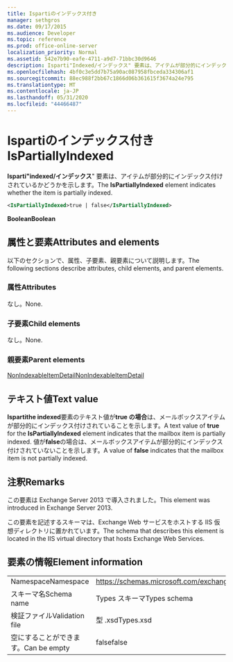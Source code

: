 ```yaml
---
title: Ispartiのインデックス付き
manager: sethgros
ms.date: 09/17/2015
ms.audience: Developer
ms.topic: reference
ms.prod: office-online-server
localization_priority: Normal
ms.assetid: 542e7b90-eafe-4711-a9d7-71bbc30d9646
description: Isparti"Indexed/インデックス" 要素は、アイテムが部分的にインデックス付けされているかどうかを示します。
ms.openlocfilehash: 4bf0c3e5dd7b75a90ac087958fbceda334306af1
ms.sourcegitcommit: 88ec988f2bb67c1866d06b361615f3674a24e795
ms.translationtype: MT
ms.contentlocale: ja-JP
ms.lasthandoff: 05/31/2020
ms.locfileid: "44466487"
---
```

# <a name="ispartiallyindexed"></a><span data-ttu-id="3a12b-103">Ispartiのインデックス付き</span><span class="sxs-lookup"><span data-stu-id="3a12b-103">IsPartiallyIndexed</span></span>

<span data-ttu-id="3a12b-104">**Isparti"indexed/インデックス**" 要素は、アイテムが部分的にインデックス付けされているかどうかを示します。</span><span class="sxs-lookup"><span data-stu-id="3a12b-104">The **IsPartiallyIndexed** element indicates whether the item is partially indexed.</span></span> 
  
```XML
<IsPartiallyIndexed>true | false</IsPartiallyIndexed>
```

 <span data-ttu-id="3a12b-105">**Boolean**</span><span class="sxs-lookup"><span data-stu-id="3a12b-105">**Boolean**</span></span>
## <a name="attributes-and-elements"></a><span data-ttu-id="3a12b-106">属性と要素</span><span class="sxs-lookup"><span data-stu-id="3a12b-106">Attributes and elements</span></span>

<span data-ttu-id="3a12b-107">以下のセクションで、属性、子要素、親要素について説明します。</span><span class="sxs-lookup"><span data-stu-id="3a12b-107">The following sections describe attributes, child elements, and parent elements.</span></span>
  
### <a name="attributes"></a><span data-ttu-id="3a12b-108">属性</span><span class="sxs-lookup"><span data-stu-id="3a12b-108">Attributes</span></span>

<span data-ttu-id="3a12b-109">なし。</span><span class="sxs-lookup"><span data-stu-id="3a12b-109">None.</span></span>
  
### <a name="child-elements"></a><span data-ttu-id="3a12b-110">子要素</span><span class="sxs-lookup"><span data-stu-id="3a12b-110">Child elements</span></span>

<span data-ttu-id="3a12b-111">なし。</span><span class="sxs-lookup"><span data-stu-id="3a12b-111">None.</span></span>
  
### <a name="parent-elements"></a><span data-ttu-id="3a12b-112">親要素</span><span class="sxs-lookup"><span data-stu-id="3a12b-112">Parent elements</span></span>

[<span data-ttu-id="3a12b-113">NonIndexableItemDetail</span><span class="sxs-lookup"><span data-stu-id="3a12b-113">NonIndexableItemDetail</span></span>](nonindexableitemdetail.md)
  
## <a name="text-value"></a><span data-ttu-id="3a12b-114">テキスト値</span><span class="sxs-lookup"><span data-stu-id="3a12b-114">Text value</span></span>

<span data-ttu-id="3a12b-115">**Ispartithe indexed**要素のテキスト値が**true の場合**は、メールボックスアイテムが部分的にインデックス付けされていることを示します。</span><span class="sxs-lookup"><span data-stu-id="3a12b-115">A text value of **true** for the **IsPartiallyIndexed** element indicates that the mailbox item is partially indexed.</span></span> <span data-ttu-id="3a12b-116">値が**false**の場合は、メールボックスアイテムが部分的にインデックス付けされていないことを示します。</span><span class="sxs-lookup"><span data-stu-id="3a12b-116">A value of **false** indicates that the mailbox item is not partially indexed.</span></span> 
  
## <a name="remarks"></a><span data-ttu-id="3a12b-117">注釈</span><span class="sxs-lookup"><span data-stu-id="3a12b-117">Remarks</span></span>

<span data-ttu-id="3a12b-118">この要素は Exchange Server 2013 で導入されました。</span><span class="sxs-lookup"><span data-stu-id="3a12b-118">This element was introduced in Exchange Server 2013.</span></span>
  
<span data-ttu-id="3a12b-119">この要素を記述するスキーマは、Exchange Web サービスをホストする IIS 仮想ディレクトリに置かれています。</span><span class="sxs-lookup"><span data-stu-id="3a12b-119">The schema that describes this element is located in the IIS virtual directory that hosts Exchange Web Services.</span></span>
  
## <a name="element-information"></a><span data-ttu-id="3a12b-120">要素の情報</span><span class="sxs-lookup"><span data-stu-id="3a12b-120">Element information</span></span>

|||
|:-----|:-----|
|<span data-ttu-id="3a12b-121">Namespace</span><span class="sxs-lookup"><span data-stu-id="3a12b-121">Namespace</span></span>  <br/> |https://schemas.microsoft.com/exchange/services/2006/types  <br/> |
|<span data-ttu-id="3a12b-122">スキーマ名</span><span class="sxs-lookup"><span data-stu-id="3a12b-122">Schema name</span></span>  <br/> |<span data-ttu-id="3a12b-123">Types スキーマ</span><span class="sxs-lookup"><span data-stu-id="3a12b-123">Types schema</span></span>  <br/> |
|<span data-ttu-id="3a12b-124">検証ファイル</span><span class="sxs-lookup"><span data-stu-id="3a12b-124">Validation file</span></span>  <br/> |<span data-ttu-id="3a12b-125">型 .xsd</span><span class="sxs-lookup"><span data-stu-id="3a12b-125">Types.xsd</span></span>  <br/> |
|<span data-ttu-id="3a12b-126">空にすることができます。</span><span class="sxs-lookup"><span data-stu-id="3a12b-126">Can be empty</span></span>  <br/> |<span data-ttu-id="3a12b-127">false</span><span class="sxs-lookup"><span data-stu-id="3a12b-127">false</span></span>  <br/> |
   

